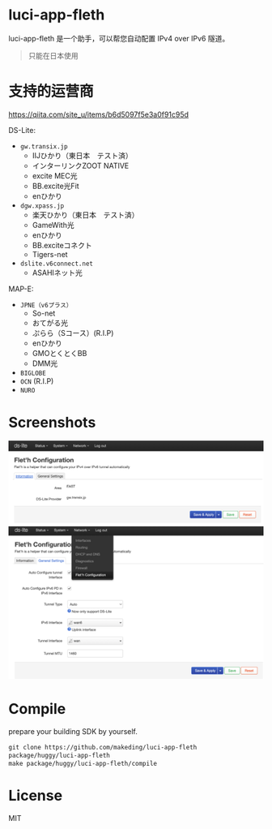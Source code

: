 # luci-app-fleth
luci-app-fleth 是一个助手，可以帮您自动配置 IPv4 over IPv6 隧道。
> 只能在日本使用

# 支持的运营商
https://qiita.com/site_u/items/b6d5097f5e3a0f91c95d  

DS-Lite:
- `gw.transix.jp`
    - IIJひかり（東日本　テスト済）
    - インターリンクZOOT NATIVE
    - excite MEC光
    - BB.excite光Fit
    - enひかり
- `dgw.xpass.jp`
    - 楽天ひかり（東日本　テスト済）
    - GameWith光
    - enひかり
    - BB.exciteコネクト
    - Tigers-net
- `dslite.v6connect.net`
    - ASAHIネット光


MAP-E:
- `JPNE（v6プラス）`
    - So-net
    - おてがる光
    - ぷらら（Sコース）(R.I.P)
    - enひかり
    - GMOとくとくBB
    - DMM光
- `BIGLOBE`
- `OCN` (R.I.P)
- `NURO`

# Screenshots
![information-1](./screenshots/luci-information-1.png)  
![configuration-1](./screenshots/luci-configuration-1.png)

# Compile

prepare your building SDK by yourself.

```
git clone https://github.com/makeding/luci-app-fleth package/huggy/luci-app-fleth
make package/huggy/luci-app-fleth/compile
```

# License
MIT